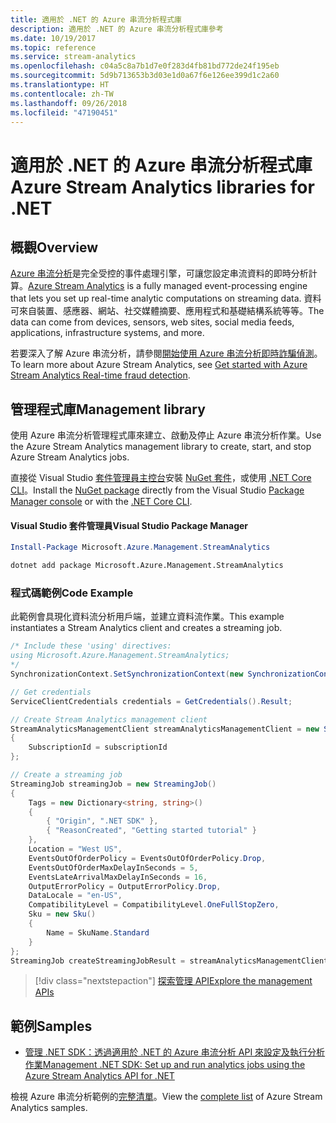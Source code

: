 ```yaml
---
title: 適用於 .NET 的 Azure 串流分析程式庫
description: 適用於 .NET 的 Azure 串流分析程式庫參考
ms.date: 10/19/2017
ms.topic: reference
ms.service: stream-analytics
ms.openlocfilehash: c04a5c8a7b1d7e0f283d4fb81bd772de24f195eb
ms.sourcegitcommit: 5d9b713653b3d03e1d0a67f6e126ee399d1c2a60
ms.translationtype: HT
ms.contentlocale: zh-TW
ms.lasthandoff: 09/26/2018
ms.locfileid: "47190451"
---
```

# <a name="azure-stream-analytics-libraries-for-net"></a><span data-ttu-id="5da3a-103">適用於 .NET 的 Azure 串流分析程式庫</span><span class="sxs-lookup"><span data-stu-id="5da3a-103">Azure Stream Analytics libraries for .NET</span></span>

## <a name="overview"></a><span data-ttu-id="5da3a-104">概觀</span><span class="sxs-lookup"><span data-stu-id="5da3a-104">Overview</span></span>

<span data-ttu-id="5da3a-105">[Azure 串流分析](/azure/stream-analytics/stream-analytics-introduction)是完全受控的事件處理引擎，可讓您設定串流資料的即時分析計算。</span><span class="sxs-lookup"><span data-stu-id="5da3a-105">[Azure Stream Analytics](/azure/stream-analytics/stream-analytics-introduction) is a fully managed event-processing engine that lets you set up real-time analytic computations on streaming data.</span></span> <span data-ttu-id="5da3a-106">資料可來自裝置、感應器、網站、社交媒體摘要、應用程式和基礎結構系統等等。</span><span class="sxs-lookup"><span data-stu-id="5da3a-106">The data can come from devices, sensors, web sites, social media feeds, applications, infrastructure systems, and more.</span></span> 

<span data-ttu-id="5da3a-107">若要深入了解 Azure 串流分析，請參閱[開始使用 Azure 串流分析即時詐騙偵測](/azure/stream-analytics/stream-analytics-real-time-fraud-detection)。</span><span class="sxs-lookup"><span data-stu-id="5da3a-107">To learn more about Azure Stream Analytics, see [Get started with Azure Stream Analytics Real-time fraud detection](/azure/stream-analytics/stream-analytics-real-time-fraud-detection).</span></span>


## <a name="management-library"></a><span data-ttu-id="5da3a-108">管理程式庫</span><span class="sxs-lookup"><span data-stu-id="5da3a-108">Management library</span></span>

<span data-ttu-id="5da3a-109">使用 Azure 串流分析管理程式庫來建立、啟動及停止 Azure 串流分析作業。</span><span class="sxs-lookup"><span data-stu-id="5da3a-109">Use the Azure Stream Analytics management library to create, start, and stop Azure Stream Analytics jobs.</span></span>

<span data-ttu-id="5da3a-110">直接從 Visual Studio [套件管理員主控台][PackageManager]安裝 [NuGet 套件](https://www.nuget.org/packages/Microsoft.Azure.Management.StreamAnalytics)，或使用 [.NET Core CLI][DotNetCLI]。</span><span class="sxs-lookup"><span data-stu-id="5da3a-110">Install the [NuGet package](https://www.nuget.org/packages/Microsoft.Azure.Management.StreamAnalytics) directly from the Visual Studio [Package Manager console][PackageManager] or with the [.NET Core CLI][DotNetCLI].</span></span>

#### <a name="visual-studio-package-manager"></a><span data-ttu-id="5da3a-111">Visual Studio 套件管理員</span><span class="sxs-lookup"><span data-stu-id="5da3a-111">Visual Studio Package Manager</span></span>

```powershell
Install-Package Microsoft.Azure.Management.StreamAnalytics
```

```bash
dotnet add package Microsoft.Azure.Management.StreamAnalytics
```

### <a name="code-example"></a><span data-ttu-id="5da3a-112">程式碼範例</span><span class="sxs-lookup"><span data-stu-id="5da3a-112">Code Example</span></span>

<span data-ttu-id="5da3a-113">此範例會具現化資料流分析用戶端，並建立資料流作業。</span><span class="sxs-lookup"><span data-stu-id="5da3a-113">This example instantiates a Stream Analytics client and creates a streaming job.</span></span>

```csharp
/* Include these 'using' directives:
using Microsoft.Azure.Management.StreamAnalytics;
*/
SynchronizationContext.SetSynchronizationContext(new SynchronizationContext());

// Get credentials
ServiceClientCredentials credentials = GetCredentials().Result;

// Create Stream Analytics management client
StreamAnalyticsManagementClient streamAnalyticsManagementClient = new StreamAnalyticsManagementClient(credentials)
{
    SubscriptionId = subscriptionId
};

// Create a streaming job
StreamingJob streamingJob = new StreamingJob()
{
    Tags = new Dictionary<string, string>()
    {
        { "Origin", ".NET SDK" },
        { "ReasonCreated", "Getting started tutorial" }
    },
    Location = "West US",
    EventsOutOfOrderPolicy = EventsOutOfOrderPolicy.Drop,
    EventsOutOfOrderMaxDelayInSeconds = 5,
    EventsLateArrivalMaxDelayInSeconds = 16,
    OutputErrorPolicy = OutputErrorPolicy.Drop,
    DataLocale = "en-US",
    CompatibilityLevel = CompatibilityLevel.OneFullStopZero,
    Sku = new Sku()
    {
        Name = SkuName.Standard
    }
};
StreamingJob createStreamingJobResult = streamAnalyticsManagementClient.StreamingJobs.CreateOrReplace(streamingJob, resourceGroupName, streamingJobName);
```

> [!div class="nextstepaction"]
> [<span data-ttu-id="5da3a-114">探索管理 API</span><span class="sxs-lookup"><span data-stu-id="5da3a-114">Explore the management APIs</span></span>](/dotnet/api/overview/azure/streamanalytics/management)


## <a name="samples"></a><span data-ttu-id="5da3a-115">範例</span><span class="sxs-lookup"><span data-stu-id="5da3a-115">Samples</span></span>

- [<span data-ttu-id="5da3a-116">管理 .NET SDK：透過適用於 .NET 的 Azure 串流分析 API 來設定及執行分析作業</span><span class="sxs-lookup"><span data-stu-id="5da3a-116">Management .NET SDK: Set up and run analytics jobs using the Azure Stream Analytics API for .NET</span></span>](/azure/stream-analytics/stream-analytics-dotnet-management-sdk)

<span data-ttu-id="5da3a-117">檢視 Azure 串流分析範例的[完整清單](https://azure.microsoft.com/resources/samples/?platform=dotnet&service=stream-analytics)。</span><span class="sxs-lookup"><span data-stu-id="5da3a-117">View the [complete list](https://azure.microsoft.com/resources/samples/?platform=dotnet&service=stream-analytics) of Azure Stream Analytics samples.</span></span>

[PackageManager]: https://docs.microsoft.com/nuget/tools/package-manager-console
[DotNetCLI]: https://docs.microsoft.com/dotnet/core/tools/dotnet-add-package
